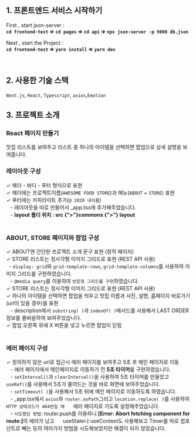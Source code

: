 ## 1. 프론트엔드 서비스 시작하기

First , start json-server : <br/>
**`cd frontend-test` ⇒ `cd pages` ⇒ `cd api` ⇒ `npx json-server -p 9000 db.json`**

Next , start the Project : <br/>
**`cd frontend-test` ⇒ `yarn install` ⇒ `yarn dev`**

<br/>

 ## 2. 사용한 기술 스택
`Next.js`, `React`, `Typescript`, `axios`,`Emotion`


## 3. 프로젝트 소개
   
### React 페이지 만들기
맛집 리스트를 보여주고 리스트 중 하나의 아이템을 선택하면 팝업으로 상세 설명을 보여줍니다. 
            
### 레이아웃 구성
✓ 헤더 - 바디 - 푸터 형식으로 표현
<br /> ✓ 헤더에는 프로젝트이름(`AWESOME FOOD STORE`)과 메뉴(`ABOUT` + `STORE`) 표현
<br /> ✓ 푸터에는 카피라이트 추가(`@ 2020 내이름`)
<br /> &nbsp;&nbsp; - 레이아웃을 따로 만들어서 _app.tsx에 추가해주었습니다.
<br /> &nbsp;&nbsp; - <b>layout 폴더 위치 : src {">"}commons {">"} layout</b>
<br/> <br/>
     
### ABOUT, STORE 페이지와 팝업 구성
✓ ABOUT엔 간단한 프로젝트 소개 문구 표현 (정적 페이지)
<br /> ✓ STORE 리스트는 정사각형 이미지 그리드로 표현 (REST API 사용)
<br/> &nbsp;&nbsp;- `display: grid`와 `grid-template-rows`, `grid-template-columns`를 사용하여 이미지 그리드를 구현하였습니다.
<br />&nbsp;&nbsp; - `@media query`를 이용하여 `반응형 그리드를 구현`하였습니다.
<br /> ✓ STORE 리스트는 정사각형 이미지 그리드로 표현 (REST API 사용)
<br/> ✓ 하나의 아이템을 선택하면 팝업을 띄우고 맛집 이름과 사진, 설명, 홈페이지 바로가기(url이 있을 경우)를 표현
<br/>&nbsp;&nbsp; - description에서 `substring( )`과 `indexOf( )`메서드를 사용해서 LAST ORDER 정보를 줄바꿈하여 보여주었습니다.
<br/> ✓ 팝업 오른쪽 위에 X 버튼을 넣고 누르면 팝업이 닫힘
<br/><br/>

### 에러 페이지 구성
✓ 정의하지 않은 url로 접근시 에러 페이지를 보여주고 5초 후 메인 페이지로 이동
<br/> &nbsp;&nbsp; - 에러 페이지에서 메인페이지로 이동하기 전 <b>5초 타이머</b>를 구현하였습니다.
<br /> &nbsp;&nbsp; - `setInterval()`과 `clearInterval()`을 사용하여 5초 타이머를 만들었고 `useRef()`를 사용해서 5초가 줄어드는 것을 바로 화면에 보여주었습니다.
<br />&nbsp;&nbsp; - `setTimeout( )`을 사용해서 5초 뒤에 메인 페이지로 이동하도록 하였습니다.
<br /> &nbsp;&nbsp; - _app.tsx에서 `axios`와 `router.asPath`그리고 `location.replace( )`를 사용하여 `HTTP 상태코드가 404번일 때` 
&nbsp;&nbsp;&nbsp;&nbsp; 에러 페이지로 가도록 설정해주었습니다.
<br />&nbsp;&nbsp; - `시도했던 방법`: router.push를 이용하니 <b>[Error: Abort fetching component for route:]</b>의 에러가 났고 
&nbsp;&nbsp;&nbsp;&nbsp; useState나 useContext도 사용해보고 Timer를 따로 컴포넌트로 빼는 등의 여러가지 방법을 시도해보았지만 해결이 되지 않았습니다.
